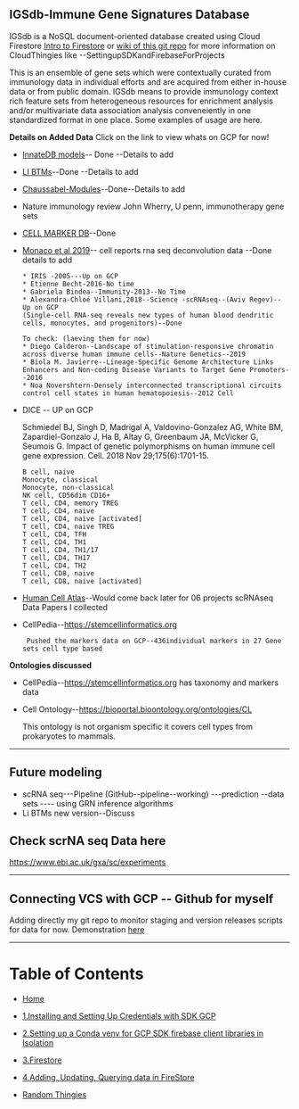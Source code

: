 ## IGSdb-Immune Gene Signatures Database
IGSdb is a NoSQL document-oriented database created using Cloud Firestore [Intro to Firestore](https://firebase.google.com/docs/firestore) or [wiki of this git repo](https://github.com/amnahsiddiqa/GCPFirebase_ImmuneData/wiki) for more information on CloudThingies like --SettingupSDKandFirebaseForProjects

This is an ensemble of gene sets which were contextually curated from immunology data in individual efforts and are acquired from either in-house data or from   public domain. IGSdb means to provide immunology context rich feature sets from heterogeneous resources for enrichment analysis and/or multivariate data association analysis conveneiently in one standardized format in one place. Some examples of usage are here.


**Details on Added Data**
Click on the link to view whats on GCP for now!
* [InnateDB models](https://github.com/amnahsiddiqa/GCPFirebase_ImmuneData/wiki/InnateDBModels)-- Done --Details to add
* [LI BTMs](https://github.com/amnahsiddiqa/GCPFirebase_ImmuneData/wiki/Li-BTMs)--Done --Details to add
* [Chaussabel-Modules](https://github.com/amnahsiddiqa/GCPFirebase_ImmuneData/wiki/ChaussabelModules)--Done--Details to add
* Nature immunology review John Wherry, U penn,  immunotherapy gene sets
* [CELL MARKER DB](https://github.com/amnahsiddiqa/GCPFirebase_ImmuneData/wiki/CellMarker_Data)--Done
* [Monaco et al 2019](https://github.com/amnahsiddiqa/GCPFirebase_ImmuneData/wiki/Monaco-et-al-(2019))-- cell reports rna seq deconvolution data --Done details to add

      * IRIS -2005---Up on GCP
      * Etienne Becht-2016-No time
      * Gabriela Bindea--Immunity-2013--No Time
      * Alexandra-Chloé Villani,2018--Science -scRNAseq--(Aviv Regev)-- Up on GCP
      (Single-cell RNA-seq reveals new types of human blood dendritic cells, monocytes, and progenitors)--Done
      
      To check: (laeving them for now)
      * Diego Calderon--Landscape of stimulation-responsive chromatin across diverse human immune cells--Nature Genetics--2019
      * Biola M. Javierre--Lineage-Specific Genome Architecture Links Enhancers and Non-coding Disease Variants to Target Gene Promoters--2016
      * Noa Novershtern-Densely interconnected transcriptional circuits control cell states in human hematopoiesis--2012 Cell
      
      
* DICE --  UP on GCP

   Schmiedel BJ, Singh D, Madrigal A, Valdovino-Gonzalez AG, White BM, Zapardiel-Gonzalo J, Ha B, Altay G, Greenbaum JA, McVicker G, Seumois G. Impact of genetic polymorphisms on human immune cell gene expression. Cell. 2018 Nov 29;175(6):1701-15.
   
      B cell, naive
      Monocyte, classical
      Monocyte, non-classical
      NK cell, CD56dim CD16+
      T cell, CD4, memory TREG
      T cell, CD4, naive
      T cell, CD4, naive [activated]
      T cell, CD4, naive TREG
      T cell, CD4, TFH
      T cell, CD4, TH1
      T cell, CD4, TH1/17
      T cell, CD4, TH17
      T cell, CD4, TH2
      T cell, CD8, naive
      T cell, CD8, naive [activated]

* [Human Cell Atlas](https://github.com/amnahsiddiqa/GCPFirebase_ImmuneData/wiki/Human-Cell-Atlas-(HCA))--Would come back later for 06 projects scRNAseq Data Papers I collected

* CellPedia--https://stemcellinformatics.org
       
       Pushed the markers data on GCP--436individual markers in 27 Gene sets cell type based
       
       
       
       

**Ontologies discussed**

* CellPedia--https://stemcellinformatics.org
       has taxonomy and markers data
       
* Cell Ontology--https://bioportal.bioontology.org/ontologies/CL

    This ontology is not organism specific it covers cell types from prokaryotes to mammals. 

***
## Future modeling

*  scRNA seq---Pipeline (GitHub--pipeline--working) ---prediction --data sets ---- using GRN inference algorithms 
* Li BTMs new version--Discuss

## Check scrNA seq Data here
https://www.ebi.ac.uk/gxa/sc/experiments

***
## Connecting VCS with GCP -- Github for myself
Adding directly my git repo to monitor staging and version releases scripts for data for now.
Demonstration [here](https://github.com/amnahsiddiqa/GCPFirebase_ImmuneData/wiki/Mirror-Git-repo)

***
# Table of Contents
* [Home](https://github.com/amnahsiddiqa/GCPFirebase_ImmuneData/wiki)

* [1.Installing and Setting Up Credentials with SDK GCP](https://github.com/amnahsiddiqa/GCPFirebase_ImmuneData/wiki/1.Installing-and-Setting-Up-Credentials-with-SDK-GCP)

* [2.Setting up a Conda venv for GCP SDK firebase client libraries in Isolation](https://github.com/amnahsiddiqa/GCPFirebase_ImmuneData/wiki/2.Setting-up-a-Conda-venv-for-GCP-SDK-firebase-client-libraries-in-Isolation)

* [3.Firestore](https://github.com/amnahsiddiqa/GCPFirebase_ImmuneData/wiki/3.Firestore)

* [4.Adding, Updating, Querying data in FireStore](https://github.com/amnahsiddiqa/GCPFirebase_ImmuneData/wiki/4.Adding,-Updating,-Querying-data-in-FireStore)

* [Random Thingies](https://github.com/amnahsiddiqa/GCPFirebase_ImmuneData/wiki/Random-Thingies)

